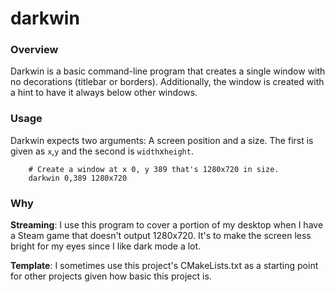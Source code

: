 darkwin
=======

### Overview

Darkwin is a basic command-line program that creates a single window with no
decorations (titlebar or borders). Additionally, the window is created with a
hint to have it always below other windows.

### Usage

Darkwin expects two arguments: A screen position and a size. The first is given
as `x`,`y` and the second is `width`x`height`. 

```
    # Create a window at x 0, y 389 that's 1280x720 in size.
    darkwin 0,389 1280x720
```

### Why

**Streaming**: I use this program to cover a portion of my desktop when I have a
Steam game that doesn't output 1280x720. It's to make the screen less bright for
my eyes since I like dark mode a lot.

**Template**: I sometimes use this project's CMakeLists.txt as a starting point
for other projects given how basic this project is.
